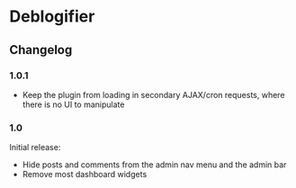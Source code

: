 # Deblogifier

## Changelog

### 1.0.1

-   Keep the plugin from loading in secondary AJAX/cron requests, where there is no UI to
    manipulate

### 1.0

Initial release:

-   Hide posts and comments from the admin nav menu and the admin bar
-   Remove most dashboard widgets
